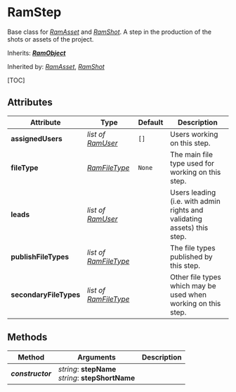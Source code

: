 # RamStep

Base class for [*RamAsset*](ram_asset.md) and [*RamShot*](ram_shot.md). A step in the production of the shots or assets of the project.

Inherits: [***RamObject***](ram_object.md)

Inherited by: [*RamAsset*](ram_asset.md), [*RamShot*](ram_shot.md)

[TOC]

## Attributes

| Attribute | Type | Default | Description |
| --- | --- | --- | --- |
| **assignedUsers** | *list of [RamUser](ram_user.md)* | `[]` | Users working on this step. |
| **fileType** | *[RamFileType](ram_filetype.md)* | `None` | The main file type used for working on this step. |
| **leads** | *list of [RamUser](ram_user.md)* |  | Users leading (i.e. with admin rights and validating assets) this step. |
| **publishFileTypes** | *list of [RamFileType](ram_filetype.md)* |  | The file types published by this step. |
| **secondaryFileTypes** | *list of [RamFileType](ram_filetype.md)* |  | Other file types which may be used when working on this step. |

## Methods

| Method | Arguments | Description |
| --- | --- | --- |
| ***constructor*** | *string*: **stepName**<br />*string*: **stepShortName** | |